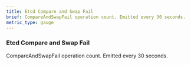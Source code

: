 ```yaml
---
title: Etcd Compare and Swap Fail
brief: CompareAndSwapFail operation count. Emitted every 30 seconds.
metric_type: gauge
---
```


### Etcd Compare and Swap Fail

CompareAndSwapFail operation count. Emitted every 30 seconds.